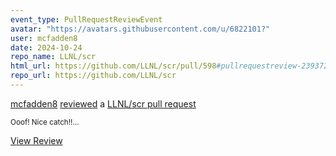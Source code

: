 ```yaml
---
event_type: PullRequestReviewEvent
avatar: "https://avatars.githubusercontent.com/u/6822101?"
user: mcfadden8
date: 2024-10-24
repo_name: LLNL/scr
html_url: https://github.com/LLNL/scr/pull/598#pullrequestreview-2393721008
repo_url: https://github.com/LLNL/scr
---
```


<a href='https://github.com/mcfadden8' target='_blank'>mcfadden8</a> <a href='https://github.com/LLNL/scr/pull/598#pullrequestreview-2393721008' target='_blank'>reviewed</a> a <a href='https://github.com/LLNL/scr/pull/598' target='_blank'>LLNL/scr pull request</a>

<small>Ooof!  Nice catch!!...</small>

<a href='https://github.com/LLNL/scr/pull/598#pullrequestreview-2393721008' target='_blank'>View Review</a>